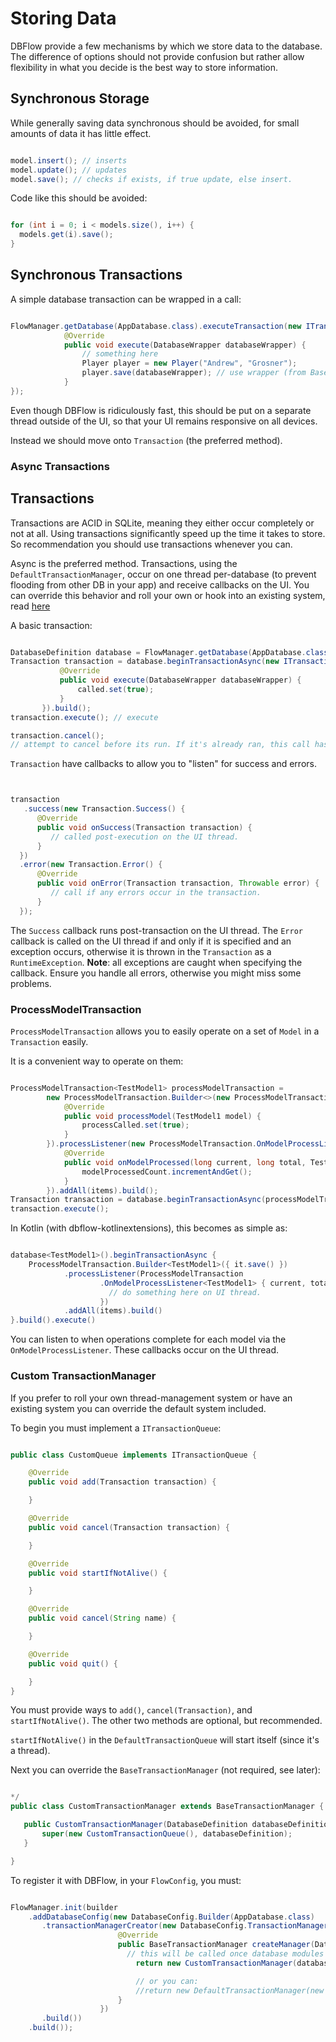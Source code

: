 # Storing Data

DBFlow provide a few mechanisms by which we store data to the database. The difference of options
should not provide confusion but rather allow flexibility in what you decide is the best way
to store information.

## Synchronous Storage

While generally saving data synchronous should be avoided, for small amounts of data
it has little effect.

```java

model.insert(); // inserts
model.update(); // updates
model.save(); // checks if exists, if true update, else insert.

```

Code like this should be avoided:

```java

for (int i = 0; i < models.size(), i++) {
  models.get(i).save();
}

```

## Synchronous Transactions

A simple database transaction can be wrapped in a call:

```java

FlowManager.getDatabase(AppDatabase.class).executeTransaction(new ITransaction() {
            @Override
            public void execute(DatabaseWrapper databaseWrapper) {
                // something here
                Player player = new Player("Andrew", "Grosner");
                player.save(databaseWrapper); // use wrapper (from BaseModel)
            }
});

```

Even though DBFlow is ridiculously fast, this should be put on a separate thread
 outside of the UI, so that your UI remains responsive on all devices.

 Instead we should move onto `Transaction` (the preferred method).

 ### Async Transactions

## Transactions

Transactions are ACID in SQLite, meaning they either occur completely or not at all.
Using transactions significantly speed up the time it takes to store. So recommendation
you should use transactions whenever you can.

Async is the preferred method. Transactions, using the `DefaultTransactionManager`,
 occur on one thread per-database (to prevent flooding from other DB in your app)
  and receive callbacks on the UI. You can override this behavior and roll your own
  or hook into an existing system, read [here](/usage2/StoringData.md#custom-transactionmanager)

 A basic transaction:

 ```java

DatabaseDefinition database = FlowManager.getDatabase(AppDatabase.class);
Transaction transaction = database.beginTransactionAsync(new ITransaction() {
            @Override
            public void execute(DatabaseWrapper databaseWrapper) {
                called.set(true);
            }
        }).build();
transaction.execute(); // execute

transaction.cancel();
 // attempt to cancel before its run. If it's already ran, this call has no effect.

 ```

 `Transaction` have callbacks to allow you to "listen" for success and errors.

 ```java


 transaction
    .success(new Transaction.Success() {
       @Override
       public void onSuccess(Transaction transaction) {
          // called post-execution on the UI thread.
       }
   })
   .error(new Transaction.Error() {
       @Override
       public void onError(Transaction transaction, Throwable error) {
          // call if any errors occur in the transaction.
       }
   });


 ```

 The `Success` callback runs post-transaction on the UI thread.
 The `Error` callback is called on the UI thread if and only if it is specified and an exception occurs,
 otherwise it is thrown in the `Transaction` as a `RuntimeException`. **Note**:
 all exceptions are caught when specifying the callback. Ensure you handle all
 errors, otherwise you might miss some problems.

### ProcessModelTransaction

`ProcessModelTransaction` allows you to easily operate on a set of `Model` in a
`Transaction` easily.

It is a convenient way to operate on them:

```java

ProcessModelTransaction<TestModel1> processModelTransaction =
        new ProcessModelTransaction.Builder<>(new ProcessModelTransaction.ProcessModel<TestModel1>() {
            @Override
            public void processModel(TestModel1 model) {
                processCalled.set(true);
            }
        }).processListener(new ProcessModelTransaction.OnModelProcessListener<TestModel1>() {
            @Override
            public void onModelProcessed(long current, long total, TestModel1 modifiedModel) {
                modelProcessedCount.incrementAndGet();
            }
        }).addAll(items).build();
Transaction transaction = database.beginTransactionAsync(processModelTransaction).build();
transaction.execute();

```

In Kotlin (with dbflow-kotlinextensions), this becomes as simple as:

```java

database<TestModel1>().beginTransactionAsync {
    ProcessModelTransaction.Builder<TestModel1>({ it.save() })
            .processListener(ProcessModelTransaction
                    .OnModelProcessListener<TestModel1> { current, total, item ->
                      // do something here on UI thread.
                    })
            .addAll(items).build()
}.build().execute()

```
You can listen to when operations complete for each model via the `OnModelProcessListener`.
These callbacks occur on the UI thread.

### Custom TransactionManager

If you prefer to roll your own thread-management system or have an existing
system you can override the default system included.


To begin you must implement a `ITransactionQueue`:

```java

public class CustomQueue implements ITransactionQueue {

    @Override
    public void add(Transaction transaction) {

    }

    @Override
    public void cancel(Transaction transaction) {

    }

    @Override
    public void startIfNotAlive() {

    }

    @Override
    public void cancel(String name) {

    }

    @Override
    public void quit() {

    }
}

```

You must provide ways to `add()`, `cancel(Transaction)`, and `startIfNotAlive()`.
The other two methods are optional, but recommended.

`startIfNotAlive()` in the `DefaultTransactionQueue` will start itself (since it's
a thread).

 Next you can override the `BaseTransactionManager` (not required, see later):

```java

*/
public class CustomTransactionManager extends BaseTransactionManager {

   public CustomTransactionManager(DatabaseDefinition databaseDefinition) {
       super(new CustomTransactionQueue(), databaseDefinition);
   }

}

```

To register it with DBFlow, in your `FlowConfig`, you must:

```java

FlowManager.init(builder
    .addDatabaseConfig(new DatabaseConfig.Builder(AppDatabase.class)
       .transactionManagerCreator(new DatabaseConfig.TransactionManagerCreator() {
                        @Override
                        public BaseTransactionManager createManager(DatabaseDefinition databaseDefinition) {
                          // this will be called once database modules are loaded and created.
                            return new CustomTransactionManager(databaseDefinition);

                            // or you can:
                            //return new DefaultTransactionManager(new CustomTransactionQueue(), databaseDefinition);
                        }
                    })
       .build())
    .build());

```
